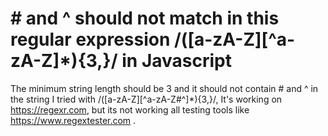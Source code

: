 
# # and ^ should not match in this regular expression /([a-zA-Z][^a-zA-Z]*){3,}/ in Javascript

The minimum string length should be 3 and it should not contain # and ^ in the string
I tried with /([a-zA-Z][^a-zA-Z#^]*){3,}/, It's working on https://regexr.com, but its not working all testing tools like https://www.regextester.com .

        